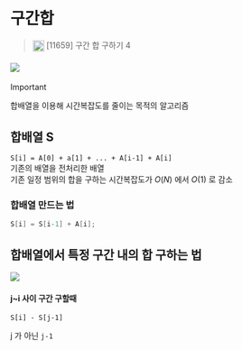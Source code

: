 # 구간합
> <img src="https://d2gd6pc034wcta.cloudfront.net/tier/8.svg" width="20" height="20" style="vertical-align: middle;"/> [11659] 구간 합 구하기 4

#### <img src="https://img1.daumcdn.net/thumb/R1280x0/?scode=mtistory2&fname=https%3A%2F%2Fblog.kakaocdn.net%2Fdn%2FbdVm8P%2FbtsDfPUeekh%2FdDSCBN6d6GL5qRFv4UZKYk%2Fimg.png" style="vertical-align: middle;"/>

> [!IMPORTANT]
> 합배열을 이용해 시간복잡도를 줄이는 목적의 알고리즘

## 합배열 S

`S[i] = A[0] + a[1] + ... + A[i-1] + A[i]` <br>
기존의 배열을 전처리한 배열 <br>
기존 일정 범위의 합을 구하는 시간복잡도가 $O(N)$ 에서 $O(1)$ 로 감소 <br>

### 합배열 만드는 법
```java
S[i] = S[i-1] + A[i];
```
## 합배열에서 특정 구간 내의 합 구하는 법

<img src="https://img1.daumcdn.net/thumb/R1280x0/?scode=mtistory2&fname=https%3A%2F%2Fblog.kakaocdn.net%2Fdn%2FbcrOmh%2FbtsDdGDjRnD%2FEQEOvqmkwu7M02t8HmxcrK%2Fimg.png">

####  j~i 사이 구간 구할때
```
S[i] - S[j-1]
```
j 가 아닌 `j-1`